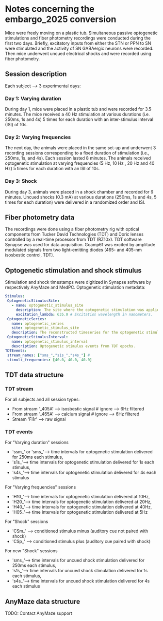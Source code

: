# Notes concerning the embargo_2025 conversion

Mice were freely moving on a plastic tub.
Simultaneous passive optogenetic stimulations and fiber photometry recordings were conducted during the first two days.
Briefly, excitatory inputs from either the STN or PPN to SN were stimulated and the activity of SN GABAergic neurons were recorded.
Then mice underwent uncued electrical shocks and were recorded using fiber photometry.

## Session description

Each subject --> 3 experimental days:

### Day 1: Varying duration
During day 1, mice were placed in a plastic tub and were recorded for 3.5 minutes.
The mice received a 40 Hz stimulation at various durations (i.e. 250ms, 1s and 4s) 5 times for each duration
with an inter-stimulus interval (ISI) of 10s.

### Day 2: Varying frequencies
The next day, the animals were placed in the same set-up and underwent 3 recording sessions corresponding
to a fixed duration of stimulation (i.e., 250ms, 1s, and 4s). Each session lasted 8 minutes.
The animals received optogenetic stimulation at varying frequencies (5 Hz, 10 Hz , 20 Hz and 40 Hz)
5 times for each duration with an ISI of 10s.

### Day 3: Shock
During day 3, animals were placed in a shock chamber and recorded for 6 minutes.
Uncued shocks (0.3 mA) at various durations (250ms, 1s and 4s, 5 times for each duration) were delivered
in a randomized order and ISI.

## Fiber photometry data
The recordings were done using a fiber photometry rig with optical components from Tucker David Technologies (TDT) and
Doric lenses controlled by a real-time processor from TDT (RZ10x).
TDT software Synapse was used for data acquisition.
Gcamp6f was excited by amplitude modulated signals from two light-emitting diodes (465- and 405-nm isosbestic control, TDT).

## Optogenetic stimulation and shock stimulus
Stimulation and shock timestamps were digitized in Synapse software by respectively AnyMaze and MedPC.
Optogenetic stimulation metadata:
```yaml
Stimulus:
 OptogeneticStimulusSite:
   - name: optogenetic_stimulus_site
     description: The site where the optogenetic stimulation was applied.
     excitation_lambda: 635.0 # Excitation wavelength in nanometers.
 OptogeneticSeries:
   name: optogenetic_series
   site: optogenetic_stimulus_site
   description: The reconstructed timeseries for the optogenetic stimulation.
 OptogeneticStimulusInterval:
   name: optogenetic_stimulus_interval
   description: Optogenetic stimulus events from TDT epochs.
TDTEvents:
 stream_names: ["sms_","s1s_","s4s_"] #
 stimuli_frequencies: [40.0, 40.0, 40.0]
```
## TDT data structure

### TDT stream
For all subjects and all session types:
- From stream '_405A' --> isosbestic signal # ignore --> 6Hz filtered
- From stream '_465A' --> calcium signal # ignore --> 6Hz filtered
- Stream 'Fi1r' --> raw signal

### TDT events
For "Varying duration" sessions
- 'ssm_' or 'sms_'--> time intervals for optogenetic stimulation delivered for 250ms each stimulus,
- 's1s_'--> time intervals for optogenetic stimulation delivered for 1s each stimulus,
- 's4s_'--> time intervals for optogenetic stimulation delivered for 4s each stimulus

For "Varying frequencies" sessions
- 'H10_'--> time intervals for optogenetic stimulation delivered at 10Hz,
- 'H20_'--> time intervals for optogenetic stimulation delivered at 20Hz,
- 'H40_'--> time intervals for optogenetic stimulation delivered at 40Hz,
- 'H05_'--> time intervals for optogenetic stimulation delivered at 5Hz

For "Shock" sessions
- 'CSm_' --> conditioned stimulus minus (auditory cue not paired with shock)
- 'CSp_' --> conditioned stimulus plus (auditory cue paired with shock)

For new "Shock" sessions
- 'sms_'--> time intervals for uncued shock stimulation delivered for 250ms each stimulus,
- 's1s_'--> time intervals for uncued shock stimulation delivered for 1s each stimulus,
- 's4s_'--> time intervals for uncued shock stimulation delivered for 4s each stimulus

## AnyMaze data structure
TODO: Contact AnyMaze support
